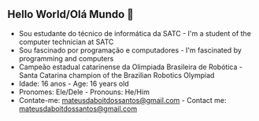 ## Hello World/Olá Mundo 👋

- Sou estudante do técnico de informática da SATC                                        - I'm a student of the computer technician at SATC
- Sou fascinado por programação e computadores                                           - I'm fascinated by programming and computers
- Campeão estadual catarinense da Olimpiada Brasileira de Robótica                       - Santa Catarina champion of the Brazilian Robotics Olympiad
- Idade: 16 anos                                                                         - Age: 16 years old
- Pronomes: Ele/Dele                                                                     - Pronouns: He/Him
- Contate-me: mateusdaboitdossantos@gmail.com                                            - Contact me: mateusdaboitdossantos@gmail.com


